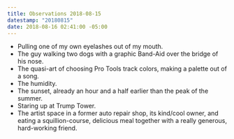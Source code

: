 ```yaml
---
title: Observations 2018-08-15
datestamp: "20180815"
date: 2018-08-16 02:41:00 -05:00
---
```


- Pulling one of my own eyelashes out of my mouth.
- The guy walking two dogs with a graphic Band-Aid over the bridge of his nose.
- The quasi-art of choosing Pro Tools track colors, making a palette out of a song.
- The humidity.
- The sunset, already an hour and a half earlier than the peak of the summer.
- Staring up at Trump Tower.
- The artist space in a former auto repair shop, its kind/cool owner, and eating a squillion-course, delicious meal together with a really generous, hard-working friend.
